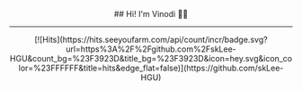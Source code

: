 <div align="center">
## Hi! I'm Vinodi 🙆🏻
</div>
<hr> 
<div align="center">
[![Hits](https://hits.seeyoufarm.com/api/count/incr/badge.svg?url=https%3A%2F%2Fgithub.com%2FskLee-HGU&count_bg=%23F3923D&title_bg=%23F3923D&icon=hey.svg&icon_color=%23FFFFFF&title=hits&edge_flat=false)](https://github.com/skLee-HGU)

</div>
